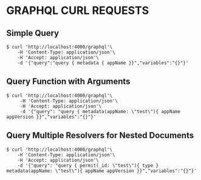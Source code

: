 # GRAPHQL CURL REQUESTS

## Simple Query
```
$ curl 'http://localhost:4000/graphql'\
    -H 'Content-Type: application/json'\
    -H 'Accept: application/json'\
    -d '{"query":"query { metadata { appName }}","variables":"{}"}'
```

## Query Function with Arguments
```
$ curl 'http://localhost:4000/graphql'\
     -H 'Content-Type: application/json'\
     -H 'Accept: application/json'\
     -d '{"query": "query { metadata(appName: \"test\"){ appName appVersion }}","variables":"{}"}'
```

## Query Multiple Resolvers for Nested Documents
```
$ curl 'http://localhost:4000/graphql'\
    -H 'Content-Type: application/json'\
    -H 'Accept: application/json'\
    -d '{"query": "query { permit(_id: \"test\"){ type } metadata(appName: \"test\"){ appName appVersion }}","variables":"{}"}'
```
